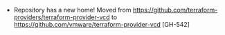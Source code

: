 * Repository has a new home! Moved from https://github.com/terraform-providers/terraform-provider-vcd to https://github.com/vmware/terraform-provider-vcd [GH-542]
